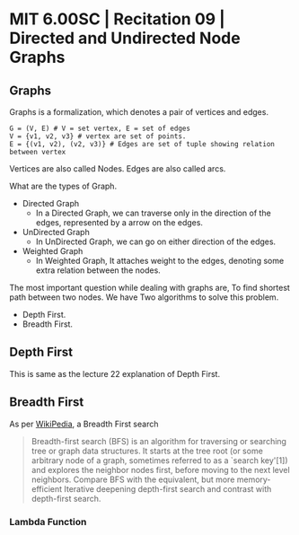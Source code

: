 # MIT 6.00SC | Recitation 09 | Directed and Undirected Node Graphs #

## Graphs ##

Graphs is a formalization, which denotes a pair of vertices and edges.

````
G = (V, E) # V = set vertex, E = set of edges
V = {v1, v2, v3} # vertex are set of points.
E = {(v1, v2), (v2, v3)} # Edges are set of tuple showing relation between vertex
````

Vertices are also called Nodes.
Edges are also called arcs.

What are the types of Graph.

* Directed Graph
    - In a Directed Graph, we can traverse only in the direction of the edges, represented by a arrow on the edges.
* UnDirected Graph
    - In UnDirected Graph, we can go on either direction of the edges.
* Weighted Graph
    - In Weighted Graph, It attaches weight to the edges, denoting some extra relation between the nodes.

The most important question while dealing with graphs are, To find shortest path between two nodes. We have Two algorithms to solve this problem.

* Depth First.
* Breadth First.

## Depth First ##

This is same as the lecture 22 explanation of Depth First.

## Breadth First ##

As per [WikiPedia](http://en.wikipedia.org/wiki/Breadth-first_search), a Breadth First search 

> Breadth-first search (BFS) is an algorithm for traversing or searching tree or graph data structures. It starts at the tree root (or some arbitrary node of a graph, sometimes referred to as a `search key'[1]) and explores the neighbor nodes first, before moving to the next level neighbors. Compare BFS with the equivalent, but more memory-efficient Iterative deepening depth-first search and contrast with depth-first search.

### Lambda Function ###





